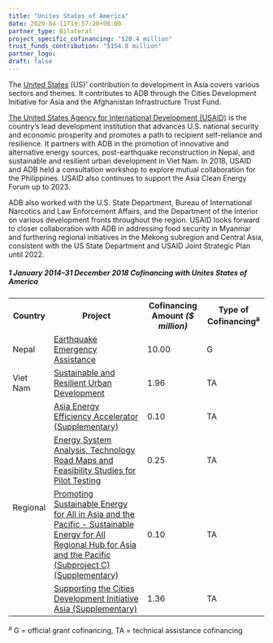 ```yaml
---
title: "Unites States of America"
date: 2020-04-11T19:57:20+08:00
partner_type: Bilateral
project_specific_cofinancing: "$20.4 million"
trust_funds_contribution: "$154.8 million"
partner_logo:
draft: false
---
```


The <a href="https://www.adb.org/publications/united-states-fact-sheet" target="_blank">United States</a> (US)’ contribution to development in Asia covers various sectors and themes. It contributes to ADB through the Cities Development Initiative for Asia and the Afghanistan Infrastructure Trust Fund. 

<a href="https://www.usaid.gov/" target="_blank">The United States Agency for International Development (USAID)</a> is the country’s lead development institution that advances U.S. national security and economic prosperity and promotes a path to recipient self-reliance and resilience. It partners with ADB in the promotion of innovative and alternative energy sources, post-earthquake reconstruction in Nepal, and sustainable and resilient urban development in Viet Nam. In 2018, USAID and ADB held a consultation workshop to explore mutual collaboration for the Philippines. USAID also continues to support the Asia Clean Energy Forum up to 2023.

ADB also worked with the U.S. State Department, Bureau of International Narcotics and Law Enforcement Affairs, and the Department of the Interior on various development fronts throughout the region.  USAID looks forward to closer collaboration with ADB in addressing food security in Myanmar and furthering regional initiatives in the Mekong subregion and Central Asia, consistent with the US State Department and USAID Joint Strategic Plan until 2022. 

##### _1 January 2014–31 December 2018_ Cofinancing with Unites States of America

<table class="table table-striped table-bordered">
<tr>
    <th>Country</th>
    <th>Project</th>
    <th>Cofinancing Amount <em>($ million)</em></th>
    <th>Type of Cofinancing<sup>a</sup></th>
</tr>
<tr>
<td>Nepal</td>
<td><a
href="https://www.adb.org/projects/49215-001/main" target="_blank">Earthquake
Emergency Assistance</a></td>
<td>10.00 </td>
<td>G</td>


</tr>
<tr>
<td>Viet Nam</td>
<td><a
href="https://www.adb.org/projects/49153-001/main" target="_blank">Sustainable
and Resilient Urban Development</a></td>
<td>1.96 </td>
<td>TA</td>


</tr>
<tr>
<td rowspan="4">Regional</td>
<td><a
href="https://www.adb.org/projects/46241-001/main" target="_blank">Asia
Energy Efficiency Accelerator (Supplementary)</a></td>
<td>0.10 </td>
<td>TA</td>


</tr>
<tr>
<td><a
href="https://www.adb.org/projects/52041-002/main" target="_blank">Energy
System Analysis, Technology Road Maps and Feasibility Studies for Pilot
Testing</a></td>
<td>0.25 </td>
<td>TA</td>

</tr>
<tr>
<td><a
href="https://www.adb.org/projects/48435-004/main" target="_blank">Promoting
Sustainable Energy for All in Asia and the Pacific - Sustainable Energy for
All Regional Hub for Asia and the Pacific (Subproject C) (Supplementary)</a></td>
<td>0.10 </td>
<td>TA</td>


</tr>
<tr>
<td><a
href="https://www.adb.org/projects/47285-001/main" target="_blank">Supporting
the Cities Development Initiative Asia (Supplementary)</a></td>
<td>1.36 </td>
<td>TA</td>


</tr>
</table>

<p class="dr-footnote"><sup>a</sup> G = official grant cofinancing, TA = technical assistance cofinancing</p>